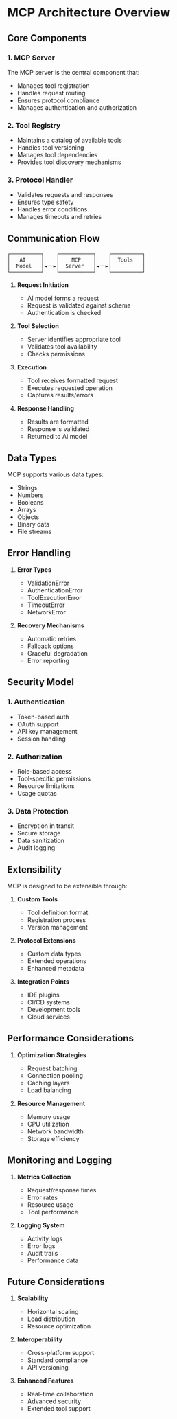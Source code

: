 # MCP Architecture Overview

## Core Components

### 1. MCP Server
The MCP server is the central component that:
- Manages tool registration
- Handles request routing
- Ensures protocol compliance
- Manages authentication and authorization

### 2. Tool Registry
- Maintains a catalog of available tools
- Handles tool versioning
- Manages tool dependencies
- Provides tool discovery mechanisms

### 3. Protocol Handler
- Validates requests and responses
- Ensures type safety
- Handles error conditions
- Manages timeouts and retries

## Communication Flow

```
┌──────────┐    ┌───────────┐    ┌──────────┐
│   AI     │    │    MCP    │    │  Tools   │
│  Model   │◄──►│  Server   │◄──►│          │
└──────────┘    └───────────┘    └──────────┘
```

1. **Request Initiation**
   - AI model forms a request
   - Request is validated against schema
   - Authentication is checked

2. **Tool Selection**
   - Server identifies appropriate tool
   - Validates tool availability
   - Checks permissions

3. **Execution**
   - Tool receives formatted request
   - Executes requested operation
   - Captures results/errors

4. **Response Handling**
   - Results are formatted
   - Response is validated
   - Returned to AI model

## Data Types

MCP supports various data types:
- Strings
- Numbers
- Booleans
- Arrays
- Objects
- Binary data
- File streams

## Error Handling

1. **Error Types**
   - ValidationError
   - AuthenticationError
   - ToolExecutionError
   - TimeoutError
   - NetworkError

2. **Recovery Mechanisms**
   - Automatic retries
   - Fallback options
   - Graceful degradation
   - Error reporting

## Security Model

### 1. Authentication
- Token-based auth
- OAuth support
- API key management
- Session handling

### 2. Authorization
- Role-based access
- Tool-specific permissions
- Resource limitations
- Usage quotas

### 3. Data Protection
- Encryption in transit
- Secure storage
- Data sanitization
- Audit logging

## Extensibility

MCP is designed to be extensible through:

1. **Custom Tools**
   - Tool definition format
   - Registration process
   - Version management

2. **Protocol Extensions**
   - Custom data types
   - Extended operations
   - Enhanced metadata

3. **Integration Points**
   - IDE plugins
   - CI/CD systems
   - Development tools
   - Cloud services

## Performance Considerations

1. **Optimization Strategies**
   - Request batching
   - Connection pooling
   - Caching layers
   - Load balancing

2. **Resource Management**
   - Memory usage
   - CPU utilization
   - Network bandwidth
   - Storage efficiency

## Monitoring and Logging

1. **Metrics Collection**
   - Request/response times
   - Error rates
   - Resource usage
   - Tool performance

2. **Logging System**
   - Activity logs
   - Error logs
   - Audit trails
   - Performance data

## Future Considerations

1. **Scalability**
   - Horizontal scaling
   - Load distribution
   - Resource optimization

2. **Interoperability**
   - Cross-platform support
   - Standard compliance
   - API versioning

3. **Enhanced Features**
   - Real-time collaboration
   - Advanced security
   - Extended tool support